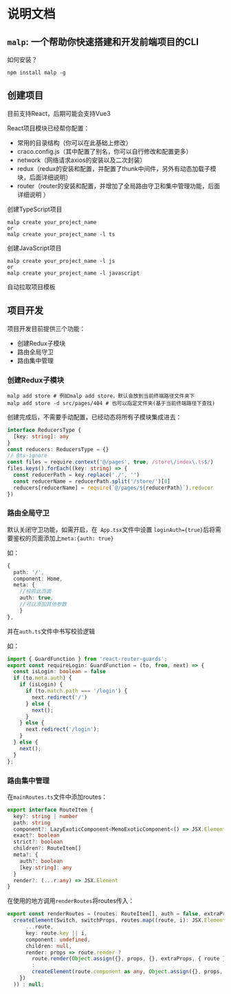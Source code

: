 # 说明文档
## `malp`: 一个帮助你快速搭建和开发前端项目的CLI

如何安装？

```shell
npm install malp -g
```

## 创建项目

目前支持React，后期可能会支持Vue3

React项目模块已经帮你配置：

* 常用的目录结构（你可以在此基础上修改）
* craco.config.js（其中配置了别名，你可以自行修改和配置更多）
* network（网络请求axios的安装以及二次封装）
* redux（redux的安装和配置，并配置了thunk中间件，另外有动态加载子模块，后面详细说明）
* router（router的安装和配置，并增加了全局路由守卫和集中管理功能，后面详细说明 ）

创建TypeScript项目

```shell
malp create your_project_name
or
malp create your_project_name -l ts
```

创建JavaScript项目

```shell
malp create your_project_name -l js
or
malp create your_project_name -l javascript
```

自动拉取项目模板



## 项目开发

项目开发目前提供三个功能：

* 创建Redux子模块
* 路由全局守卫
* 路由集中管理

### 创建Redux子模块

```shell
malp add store # 例如malp add store，默认会放到当前终端路径文件夹下
malp add store -d src/pages/404 # 也可以指定文件夹(基于当前终端路径下查找)
```

创建完成后，不需要手动配置，已经动态将所有子模块集成进去：

```typescript
interface ReducersType {
  [key: string]: any
}
const reducers: ReducersType = {}
// @ts-ignore
const files = require.context('@/pages', true, /store\/index\.ts$/)
files.keys().forEach((key: string) => {
  const reducerPath = key.replace('./', '')
  const reducerName = reducerPath.split('/store/')[0]
  reducers[reducerName] = require(`@/pages/${reducerPath}`).reducer
})
```

### 路由全局守卫

默认关闭守卫功能，如需开启，在` App.tsx`文件中设置 `loginAuth={true}`后将需要鉴权的页面添加上`meta:{auth: true}`

如：

```typescript
{
  path: '/',
  component: Home,
  meta: {
  	//校验此页面
  	auth: true,
  	//可以添加其他参数
	}
},
```

并在`auth.ts`文件中书写校验逻辑

如：

```typescript
import { GuardFunction } from 'react-router-guards';
export const requireLogin: GuardFunction = (to, from, next) => {
  const isLogin: boolean = false
  if (to.meta.auth) {
    if (isLogin) {
      if (to.match.path === '/login') {
        next.redirect('/')
      } else {
        next();
      }
    } else {
      next.redirect('/login');
    }
  } else {
    next();
  }
};
```

### 路由集中管理

在`mainRoutes.ts`文件中添加routes：

```typescript
export interface RouteItem {
  key?: string | number
  path: string
  component?: LazyExoticComponent<MemoExoticComponent<() => JSX.Element>>
  exact?: boolean
  strict?: boolean
  children?: RouteItem[]
  meta?: {
    auth?: boolean
    [key:string]: any
  }
  render?: (...r:any) => JSX.Element
}
```

在使用的地方调用`renderRoutes`将routes传入：

```typescript
export const renderRoutes = (routes: RouteItem[], auth = false, extraProps = {}, switchProps = {}) => routes ?
  createElement(Switch, switchProps, routes.map((route, i): JSX.Element => createElement(auth ? GuardedRoute : Route, {
      ...route,
      key: route.key || i,
      component: undefined,
      children: null,
      render: props => route.render ?
        route.render(Object.assign({}, props, {}, extraProps, { route }))
        :
        createElement(route.component as any, Object.assign({}, props, extraProps, { route }))
    })
  )) : null;
```

